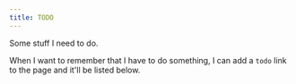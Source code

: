 ```yaml
---
title: TODO
---
```


Some stuff I need to do.

When I want to remember that I have to do something, I can add a `todo` link to the page and it'll be listed below.
